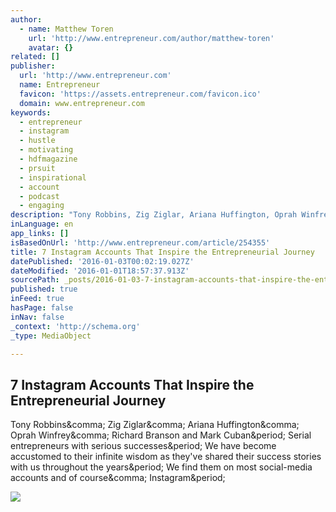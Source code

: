 ```yaml
---
author:
  - name: Matthew Toren
    url: 'http://www.entrepreneur.com/author/matthew-toren'
    avatar: {}
related: []
publisher:
  url: 'http://www.entrepreneur.com'
  name: Entrepreneur
  favicon: 'https://assets.entrepreneur.com/favicon.ico'
  domain: www.entrepreneur.com
keywords:
  - entrepreneur
  - instagram
  - hustle
  - motivating
  - hdfmagazine
  - prsuit
  - inspirational
  - account
  - podcast
  - engaging
description: "Tony Robbins, Zig Ziglar, Ariana Huffington, Oprah Winfrey, Richard Branson and Mark Cuban. Serial entrepreneurs with serious successes. We have become accustomed to their infinite wisdom as they've shared their success stories with us throughout the years. We find them on most social-media accounts and of course, Instagram."
inLanguage: en
app_links: []
isBasedOnUrl: 'http://www.entrepreneur.com/article/254355'
title: 7 Instagram Accounts That Inspire the Entrepreneurial Journey
datePublished: '2016-01-03T00:02:19.027Z'
dateModified: '2016-01-01T18:57:37.913Z'
sourcePath: _posts/2016-01-03-7-instagram-accounts-that-inspire-the-entrepreneurial-journe.md
published: true
inFeed: true
hasPage: false
inNav: false
_context: 'http://schema.org'
_type: MediaObject

---
```

<article style=""><h1>7 Instagram Accounts That Inspire the Entrepreneurial Journey</h1><p>Tony Robbins&amp;comma; Zig Ziglar&amp;comma; Ariana Huffington&amp;comma; Oprah Winfrey&amp;comma; Richard Branson and Mark Cuban&amp;period; Serial entrepreneurs with serious successes&amp;period; We have become accustomed to their infinite wisdom as they've shared their success stories with us throughout the years&amp;period; We find them on most social-media accounts and of course&amp;comma; Instagram&amp;period;</p><img src="https://assets.entrepreneur.com/article/1451502880_perspective-instagram.jpg" /></article>